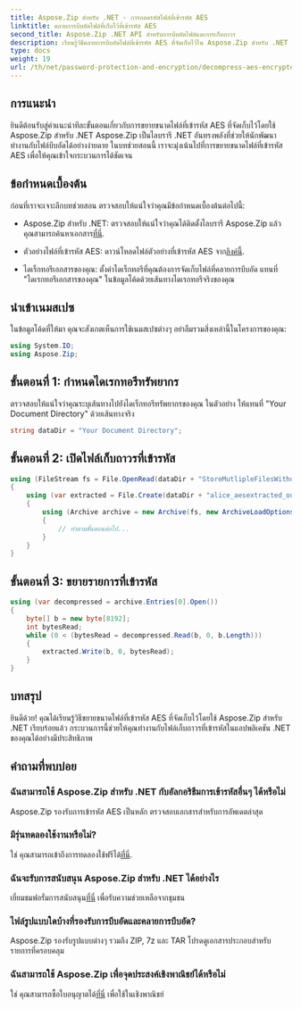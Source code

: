 ```yaml
---
title: Aspose.Zip สำหรับ .NET - การถอดรหัสไฟล์ที่เข้ารหัส AES
linktitle: คลายการบีบอัดไฟล์ที่เก็บไว้ที่เข้ารหัส AES
second_title: Aspose.Zip .NET API สำหรับการบีบอัดไฟล์และการเก็บถาวร
description: เรียนรู้วิธีคลายการบีบอัดไฟล์ที่เข้ารหัส AES ที่จัดเก็บไว้ใน Aspose.Zip สำหรับ .NET พร้อมคำแนะนำทีละขั้นตอนที่ครอบคลุมนี้ เสริมทักษะการพัฒนา .NET ของคุณวันนี้!
type: docs
weight: 19
url: /th/net/password-protection-and-encryption/decompress-aes-encrypted-stored-file/
---
```


## การแนะนำ

ยินดีต้อนรับสู่คำแนะนำทีละขั้นตอนเกี่ยวกับการขยายขนาดไฟล์ที่เข้ารหัส AES ที่จัดเก็บไว้โดยใช้ Aspose.Zip สำหรับ .NET Aspose.Zip เป็นไลบรารี .NET อันทรงพลังที่ช่วยให้นักพัฒนาทำงานกับไฟล์บีบอัดได้อย่างง่ายดาย ในบทช่วยสอนนี้ เราจะมุ่งเน้นไปที่การขยายขนาดไฟล์ที่เข้ารหัส AES เพื่อให้คุณเข้าใจกระบวนการได้ชัดเจน

## ข้อกำหนดเบื้องต้น

ก่อนที่เราจะเจาะลึกบทช่วยสอน ตรวจสอบให้แน่ใจว่าคุณมีข้อกำหนดเบื้องต้นต่อไปนี้:

-  Aspose.Zip สำหรับ .NET: ตรวจสอบให้แน่ใจว่าคุณได้ติดตั้งไลบรารี Aspose.Zip แล้ว คุณสามารถค้นหาเอกสาร[ที่นี่](https://reference.aspose.com/zip/net/).

-  ตัวอย่างไฟล์ที่เข้ารหัส AES: ดาวน์โหลดไฟล์ตัวอย่างที่เข้ารหัส AES จาก[ลิงค์นี้](https://releases.aspose.com/zip/net/).

- ไดเร็กทอรีเอกสารของคุณ: ตั้งค่าไดเร็กทอรีที่คุณต้องการจัดเก็บไฟล์ที่คลายการบีบอัด แทนที่ "ไดเรกทอรีเอกสารของคุณ" ในข้อมูลโค้ดด้วยเส้นทางไดเรกทอรีจริงของคุณ

## นำเข้าเนมสเปซ

ในข้อมูลโค้ดที่ให้มา คุณจะสังเกตเห็นการใช้เนมสเปซต่างๆ อย่าลืมรวมสิ่งเหล่านี้ในโครงการของคุณ:

```csharp
using System.IO;
using Aspose.Zip;
```

## ขั้นตอนที่ 1: กำหนดไดเรกทอรีทรัพยากร

ตรวจสอบให้แน่ใจว่าคุณระบุเส้นทางไปยังไดเร็กทอรีทรัพยากรของคุณ ในตัวอย่าง ให้แทนที่ "Your Document Directory" ด้วยเส้นทางจริง

```csharp
string dataDir = "Your Document Directory";
```

## ขั้นตอนที่ 2: เปิดไฟล์เก็บถาวรที่เข้ารหัส

```csharp
using (FileStream fs = File.OpenRead(dataDir + "StoreMutlipleFilesWithoutCompressionWithPassword_out.zip"))
{
    using (var extracted = File.Create(dataDir + "alice_aesextracted_out.txt"))
    {
        using (Archive archive = new Archive(fs, new ArchiveLoadOptions() { DecryptionPassword = "p@s$" }))
        {
            // ทำตามขั้นตอนต่อไป...
        }
    }
}
```

## ขั้นตอนที่ 3: ขยายรายการที่เข้ารหัส

```csharp
using (var decompressed = archive.Entries[0].Open())
{
    byte[] b = new byte[8192];
    int bytesRead;
    while (0 < (bytesRead = decompressed.Read(b, 0, b.Length)))
    {
        extracted.Write(b, 0, bytesRead);
    }
}
```

## บทสรุป

ยินดีด้วย! คุณได้เรียนรู้วิธีขยายขนาดไฟล์ที่เข้ารหัส AES ที่จัดเก็บไว้โดยใช้ Aspose.Zip สำหรับ .NET เรียบร้อยแล้ว กระบวนการนี้ช่วยให้คุณทำงานกับไฟล์เก็บถาวรที่เข้ารหัสในแอปพลิเคชัน .NET ของคุณได้อย่างมีประสิทธิภาพ

## คำถามที่พบบ่อย

### ฉันสามารถใช้ Aspose.Zip สำหรับ .NET กับอัลกอริธึมการเข้ารหัสอื่นๆ ได้หรือไม่
Aspose.Zip รองรับการเข้ารหัส AES เป็นหลัก ตรวจสอบเอกสารสำหรับการอัพเดตล่าสุด

### มีรุ่นทดลองใช้งานหรือไม่?
 ใช่ คุณสามารถเข้าถึงการทดลองใช้ฟรีได้[ที่นี่](https://releases.aspose.com/).

### ฉันจะรับการสนับสนุน Aspose.Zip สำหรับ .NET ได้อย่างไร
 เยี่ยมชมฟอรั่มการสนับสนุน[ที่นี่](https://forum.aspose.com/c/zip/37) เพื่อรับความช่วยเหลือจากชุมชน

### ไฟล์รูปแบบใดบ้างที่รองรับการบีบอัดและคลายการบีบอัด?
Aspose.Zip รองรับรูปแบบต่างๆ รวมถึง ZIP, 7z และ TAR โปรดดูเอกสารประกอบสำหรับรายการที่ครอบคลุม

### ฉันสามารถใช้ Aspose.Zip เพื่อจุดประสงค์เชิงพาณิชย์ได้หรือไม่
 ใช่ คุณสามารถซื้อใบอนุญาตได้[ที่นี่](https://purchase.aspose.com/buy) เพื่อใช้ในเชิงพาณิชย์

